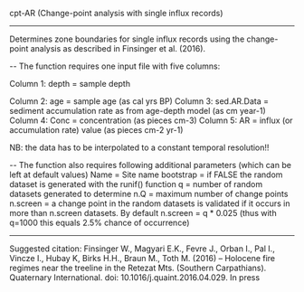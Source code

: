 cpt-AR
(Change-point analysis with single influx records)

-------------------------------------------------------------------------------------
Determines zone boundaries for single influx records using the change-point analysis
as described in Finsinger et al. (2016).

--
The function requires one input file with five columns:

Column 1: depth          =   sample depth

Column 2: age            =   sample age (as cal yrs BP)
Column 3: sed.AR.Data    =   sediment accumulation rate as from age-depth model (as cm year-1)
Column 4: Conc           =   concentration (as pieces cm-3)
Column 5: AR             =   influx (or accumulation rate) value (as pieces cm-2 yr-1)

NB: the data has to be interpolated to a constant temporal resolution!!

--
The function also requires following additional parameters
(which can be left at default values)
 Name      =   Site name
 bootstrap =   if FALSE the random dataset is generated with the runif() function
 q         =   number of random datasets generated to determine 
 n.Q       =   maximum number of change points
 n.screen  =   a change point in the random datasets is validated if it occurs in more than
                n.screen datasets. By default n.screen = q * 0.025 (thus with q=1000 this equals
                2.5% chance of occurrence) 

-------------------------------------------------------------------------------------
Suggested citation: Finsinger W., Magyari E.K., Fevre J., Orban I., Pal I., Vincze I., Hubay K,
                     Birks H.H., Braun M., Toth M.  (2016) – Holocene fire regimes near the treeline
                     in the Retezat Mts. (Southern Carpathians). Quaternary International.
                     doi: 10.1016/j.quaint.2016.04.029. In press

